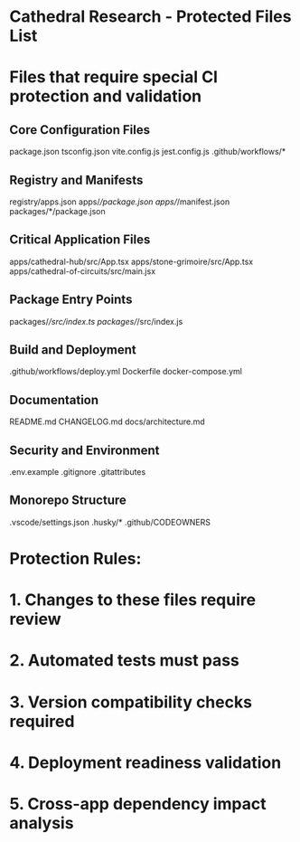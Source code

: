 # Cathedral Research - Protected Files List
# Files that require special CI protection and validation

## Core Configuration Files
package.json
tsconfig.json
vite.config.js
jest.config.js
.github/workflows/*

## Registry and Manifests  
registry/apps.json
apps/*/package.json
apps/*/manifest.json
packages/*/package.json

## Critical Application Files
apps/cathedral-hub/src/App.tsx
apps/stone-grimoire/src/App.tsx
apps/cathedral-of-circuits/src/main.jsx

## Package Entry Points
packages/*/src/index.ts
packages/*/src/index.js

## Build and Deployment
.github/workflows/deploy.yml
Dockerfile
docker-compose.yml

## Documentation
README.md
CHANGELOG.md
docs/architecture.md

## Security and Environment
.env.example
.gitignore
.gitattributes

## Monorepo Structure
.vscode/settings.json
.husky/*
.github/CODEOWNERS

# Protection Rules:
# 1. Changes to these files require review
# 2. Automated tests must pass
# 3. Version compatibility checks required
# 4. Deployment readiness validation
# 5. Cross-app dependency impact analysis